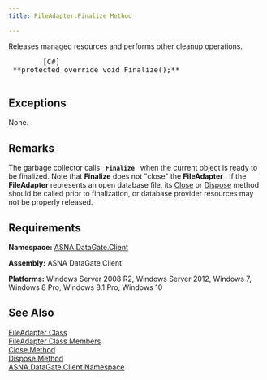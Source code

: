 ```yaml
---
title: FileAdapter.Finalize Method

---
```


Releases managed resources and performs other cleanup operations.
<pre class="prettyprint">        <span class="lang">[C#]</span>
 **protected override void Finalize();** 
      </pre>

## Exceptions

None. 
## Remarks

The garbage collector calls <code> **Finalize** </code> when the current object is ready to be finalized. Note that **Finalize** does not "close" the **FileAdapter** . If the <span> **FileAdapter** </span> represents an open database file, its [Close](file-adapter-class-close-method.html) or [Dispose](file-adapter-class-dispose-method.html) method should be called prior to finalization, or database provider resources may not be properly released.
## Requirements

**Namespace:** [ASNA.DataGate.Client](datagate-client-namespace.html) 

**Assembly:** ASNA DataGate Client

**Platforms:** Windows Server 2008 R2, Windows Server 2012, Windows 7, Windows 8 Pro, Windows 8.1 Pro, Windows 10
## See Also

[FileAdapter Class](file-adapter-class.html) <br /> [ FileAdapter Class Members](file-adapter-members.html) <br /> [Close Method](file-adapter-class-close-method.html) <span><br /> [Dispose Method](file-adapter-class-dispose-method.html) <br /> </span> <span>[ASNA.DataGate.Client Namespace](datagate-client-namespace.html)</span>
